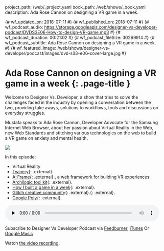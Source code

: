project_path: /web/_project.yaml
book_path: /web/shows/_book.yaml
description: Ada Rose Cannon on designing a VR game in a week.

{# wf_updated_on: 2018-07-11 #}
{# wf_published_on: 2018-07-11 #}
{# wf_podcast_audio: https://storage.googleapis.com/designer-vs-developer-podcast/DVDS3E06-How-to-design-VR-game.mp3 #}
{# wf_podcast_duration: 00:21:02 #}
{# wf_podcast_fileSize: 30299914 #}
{# wf_podcast_subtitle: Ada Rose Cannon on designing a VR game in a week. #}
{# wf_featured_image: /web/shows/designer-vs-developer/podcast/images/dvd-s03-e06-cover-large.jpg #}


# Ada Rose Cannon on designing a VR game in a week {: .page-title }

Welcome to Designer Vs. Developer, a show that tries to solve the
challenges faced in the industry by opening a conversation between
the two, providing take aways, solutions to workflows, tools and
discussions on everyday struggles.

Mustafa speaks to Ada Rose Cannon, Developer Advocate for the 
Samsung Internet Web Browser, about her passion about Virtual 
Reality in the Web, new Web Standards and stitching various 
technologies on the web to build a VR game on anxiety and 
mental health. 


<img
src="/web/shows/designer-vs-developer/podcast/images/dvd-s03-e06-cover.jpg"
class="attempt-right">

In this episode:

* Virtual Reality
* [Twinery](https://twinery.org/){: .external}.
* [A-Frame](https://aframe.io/docs/0.8.0/introduction/ ){: .external}., a web framework for building VR experiences 
* [Archilogic tool kit](https://spaces.archilogic.com/explore){: .external}.
* [How I built a game in a week](https://medium.com/samsung-internet-dev/how-i-built-a-game-in-a-week-5810b1197686){: .external}. 
* [Glitch creative community](https://glitch.com/){: .external}.{: .external}.
* [Google Poly](https://poly.google.com/){: .external}.

<audio style="width: 100%"
src="https://storage.googleapis.com/designer-vs-developer-podcast/
DVDS3E06-How-to-design-VR-game.mp3"
controls preload="none">

Subscribe to Designer Vs Developer Podcast via
<a href="https://goo.gl/USHXv8">Feedburner</a>,
<a href="https://goo.gl/1E9U0G">iTunes</a> Or
<a href="https://goo.gl/qCBlST">
Google Music</a>

Watch <a href="https://www.youtube.com/playlist?list=PLNYkxOF6rcIC60856GnLEV5GQXMxc9ByJ">
the video recording</a>.
